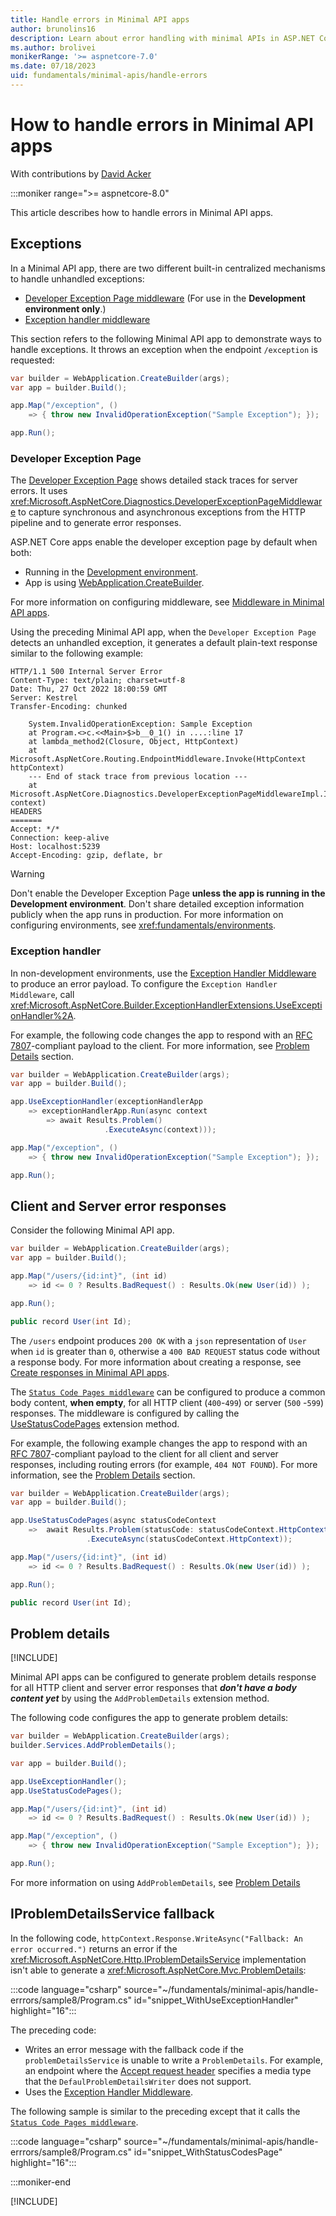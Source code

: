 ```yaml
---
title: Handle errors in Minimal API apps
author: brunolins16
description: Learn about error handling with minimal APIs in ASP.NET Core.
ms.author: brolivei
monikerRange: '>= aspnetcore-7.0'
ms.date: 07/18/2023
uid: fundamentals/minimal-apis/handle-errors
---
```


<!-- Can't add this until 8 is released and not-latest-version.md is updated to 8.0
[!INCLUDE[](~/includes/not-latest-version.md)]
--> 

# How to handle errors in Minimal API apps

With contributions by [David Acker](https://github.com/david-acker)

 :::moniker range=">= aspnetcore-8.0"

This article describes how to handle errors in Minimal API apps.

## Exceptions

In a Minimal API app, there are two different built-in centralized mechanisms to handle unhandled exceptions:

* [Developer Exception Page middleware](#developer-exception-page) (For use in the **Development environment only**.)
* [Exception handler middleware](#exception-handler)

This section refers to the following Minimal API app to demonstrate ways to handle exceptions. It throws an exception when the endpoint `/exception` is requested:

``` csharp
var builder = WebApplication.CreateBuilder(args);
var app = builder.Build();

app.Map("/exception", () 
    => { throw new InvalidOperationException("Sample Exception"); });

app.Run();
```

### Developer Exception Page

The [Developer Exception Page](xref:fundamentals/error-handling#developer-exception-page) shows detailed stack traces for server errors. It uses <xref:Microsoft.AspNetCore.Diagnostics.DeveloperExceptionPageMiddleware> to capture synchronous and asynchronous exceptions from the HTTP pipeline and to generate error responses.

ASP.NET Core apps enable the developer exception page by default when both:

* Running in the [Development environment](xref:fundamentals/environments).
* App is using [WebApplication.CreateBuilder](/dotnet/api/microsoft.aspnetcore.builder.webapplication.createbuilder).

For more information on configuring middleware, see [Middleware in Minimal API apps](/aspnet/core/fundamentals/minimal-apis/middleware).

Using the preceding Minimal API app, when the `Developer Exception Page` detects an unhandled exception, it generates a default plain-text response similar to the following example:

```console
HTTP/1.1 500 Internal Server Error
Content-Type: text/plain; charset=utf-8
Date: Thu, 27 Oct 2022 18:00:59 GMT
Server: Kestrel
Transfer-Encoding: chunked
 
    System.InvalidOperationException: Sample Exception
    at Program.<>c.<<Main>$>b__0_1() in ....:line 17
    at lambda_method2(Closure, Object, HttpContext)
    at Microsoft.AspNetCore.Routing.EndpointMiddleware.Invoke(HttpContext httpContext)
    --- End of stack trace from previous location ---
    at Microsoft.AspNetCore.Diagnostics.DeveloperExceptionPageMiddlewareImpl.Invoke(HttpContext context)
HEADERS
=======
Accept: */*
Connection: keep-alive
Host: localhost:5239
Accept-Encoding: gzip, deflate, br
```

> [!WARNING]
> Don't enable the Developer Exception Page **unless the app is running in the Development environment**. Don't share detailed exception information publicly when the app runs in production. For more information on configuring environments, see <xref:fundamentals/environments>.

### Exception handler

In non-development environments, use the [Exception Handler Middleware](xref:fundamentals/error-handling#exception-handler-page) to produce an error payload. To configure the `Exception Handler Middleware`, call <xref:Microsoft.AspNetCore.Builder.ExceptionHandlerExtensions.UseExceptionHandler%2A>.

For example, the following code changes the app to respond with an [RFC 7807](https://tools.ietf.org/html/rfc7807)-compliant payload to the client. For more information, see [Problem Details](#problem-details) section.

``` csharp
var builder = WebApplication.CreateBuilder(args);
var app = builder.Build();

app.UseExceptionHandler(exceptionHandlerApp 
    => exceptionHandlerApp.Run(async context 
        => await Results.Problem()
                     .ExecuteAsync(context)));

app.Map("/exception", () 
    => { throw new InvalidOperationException("Sample Exception"); });

app.Run();
```

## Client and Server error responses

Consider the following Minimal API app.

``` csharp
var builder = WebApplication.CreateBuilder(args);
var app = builder.Build();

app.Map("/users/{id:int}", (int id) 
    => id <= 0 ? Results.BadRequest() : Results.Ok(new User(id)) );

app.Run();

public record User(int Id);
```

The `/users` endpoint produces `200 OK` with a `json` representation of `User` when `id` is greater than `0`, otherwise a `400 BAD REQUEST` status code without a response body. For more information about creating a response, see [Create responses in Minimal API apps](/aspnet/core/fundamentals/minimal-apis/responses).

The [`Status Code Pages middleware`](xref:fundamentals/error-handling#sestatuscodepages) can be configured to produce a common body content, **when empty**, for all HTTP client (`400`-`499`) or server (`500` -`599`) responses. The middleware is configured by calling the 
[UseStatusCodePages](<xref:Microsoft.AspNetCore.Builder.StatusCodePagesExtensions.UseStatusCodePages%2A>) extension method.

For example, the following example changes the app to respond with an [RFC 7807](https://tools.ietf.org/html/rfc7807)-compliant payload to the client for all client and server responses, including routing errors (for example, `404 NOT FOUND`). For more information, see the [Problem Details](#problem-details) section.

``` csharp
var builder = WebApplication.CreateBuilder(args);
var app = builder.Build();

app.UseStatusCodePages(async statusCodeContext 
    =>  await Results.Problem(statusCode: statusCodeContext.HttpContext.Response.StatusCode)
                 .ExecuteAsync(statusCodeContext.HttpContext));

app.Map("/users/{id:int}", (int id) 
    => id <= 0 ? Results.BadRequest() : Results.Ok(new User(id)) );

app.Run();

public record User(int Id);
```

## Problem details

[!INCLUDE[](~/includes/problem-details-service.md)]

Minimal API apps can be configured to generate problem details response for all HTTP client and server error responses that ***don't have a body content yet*** by using the `AddProblemDetails` extension method.

The following code configures the app to generate problem details:

``` csharp
var builder = WebApplication.CreateBuilder(args);
builder.Services.AddProblemDetails();

var app = builder.Build();

app.UseExceptionHandler();
app.UseStatusCodePages();

app.Map("/users/{id:int}", (int id) 
    => id <= 0 ? Results.BadRequest() : Results.Ok(new User(id)) );

app.Map("/exception", () 
    => { throw new InvalidOperationException("Sample Exception"); });

app.Run();
```

For more information on using `AddProblemDetails`, see [Problem Details](/aspnet/core/fundamentals/error-handling?view=aspnetcore-7.0&preserve-view=true#pds7)

## IProblemDetailsService fallback

In the following code, `httpContext.Response.WriteAsync("Fallback: An error occurred.")` returns an error if the <xref:Microsoft.AspNetCore.Http.IProblemDetailsService> implementation isn't able to generate a <xref:Microsoft.AspNetCore.Mvc.ProblemDetails>:

:::code language="csharp" source="~/fundamentals/minimal-apis/handle-errrors/sample8/Program.cs" id="snippet_WithUseExceptionHandler" highlight="16":::

The preceding code:

* Writes an error message with the fallback code if the `problemDetailsService` is unable to write a `ProblemDetails`. For example, an endpoint where the [Accept request header](https://developer.mozilla.org/docs/Web/HTTP/Headers/Accept) specifies a media type that the `DefaulProblemDetailsWriter` does not support.
* Uses the [Exception Handler Middleware](xref:fundamentals/error-handling#exception-handler-page).

The following sample is similar to the preceding except that it calls the [`Status Code Pages middleware`](xref:fundamentals/error-handling#usestatuscodepages).

:::code language="csharp" source="~/fundamentals/minimal-apis/handle-errrors/sample8/Program.cs" id="snippet_WithStatusCodesPage" highlight="16":::

:::moniker-end

[!INCLUDE[](~/fundamentals/minimal-apis/handle-errrors/includes/handle-errrors7.md)]
